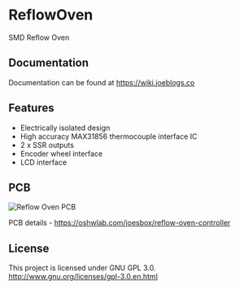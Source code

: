 # ReflowOven
SMD Reflow Oven

## Documentation
Documentation can be found at https://wiki.joeblogs.co

## Features
*   Electrically isolated design
* 	High accuracy MAX31856 thermocouple interface IC
* 	2 x SSR outputs
* 	Encoder wheel interface
* 	LCD interface

## PCB
![Reflow Oven PCB](https://image.easyeda.com/pullimage/OBAYJD3d6wdv5wFmPrpotU2ECNOMv1uhIsESEtdd.jpeg)

PCB details - https://oshwlab.com/joesbox/reflow-oven-controller

## License
This project is licensed under GNU GPL 3.0. http://www.gnu.org/licenses/gpl-3.0.en.html

